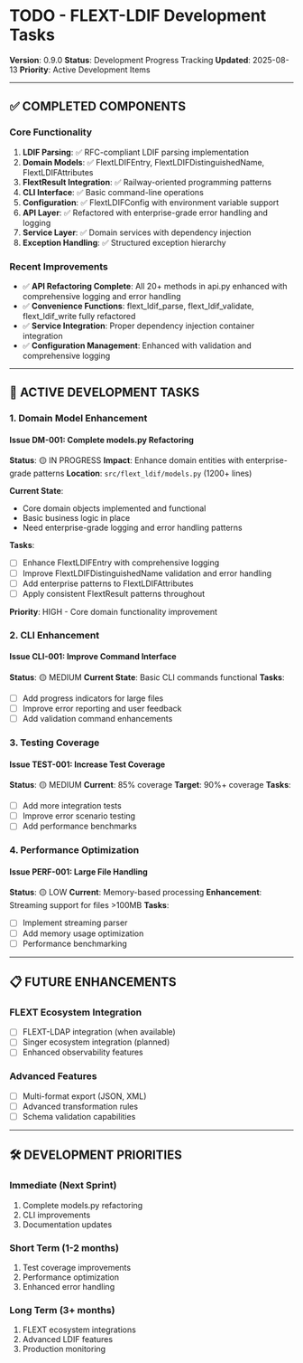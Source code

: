 # TODO - FLEXT-LDIF Development Tasks

**Version**: 0.9.0
**Status**: Development Progress Tracking
**Updated**: 2025-08-13
**Priority**: Active Development Items

---

## ✅ COMPLETED COMPONENTS

### **Core Functionality**

1. **LDIF Parsing**: ✅ RFC-compliant LDIF parsing implementation
2. **Domain Models**: ✅ FlextLDIFEntry, FlextLDIFDistinguishedName, FlextLDIFAttributes
3. **FlextResult Integration**: ✅ Railway-oriented programming patterns
4. **CLI Interface**: ✅ Basic command-line operations
5. **Configuration**: ✅ FlextLDIFConfig with environment variable support
6. **API Layer**: ✅ Refactored with enterprise-grade error handling and logging
7. **Service Layer**: ✅ Domain services with dependency injection
8. **Exception Handling**: ✅ Structured exception hierarchy

### **Recent Improvements**

- ✅ **API Refactoring Complete**: All 20+ methods in api.py enhanced with comprehensive logging and error handling
- ✅ **Convenience Functions**: flext_ldif_parse, flext_ldif_validate, flext_ldif_write fully refactored
- ✅ **Service Integration**: Proper dependency injection container integration
- ✅ **Configuration Management**: Enhanced with validation and comprehensive logging

---

## 🔄 ACTIVE DEVELOPMENT TASKS

### 1. **Domain Model Enhancement**

#### **Issue DM-001: Complete models.py Refactoring**

**Status**: 🟡 IN PROGRESS
**Impact**: Enhance domain entities with enterprise-grade patterns
**Location**: `src/flext_ldif/models.py` (1200+ lines)

**Current State**:

- Core domain objects implemented and functional
- Basic business logic in place
- Need enterprise-grade logging and error handling patterns

**Tasks**:

- [ ] Enhance FlextLDIFEntry with comprehensive logging
- [ ] Improve FlextLDIFDistinguishedName validation and error handling
- [ ] Add enterprise patterns to FlextLDIFAttributes
- [ ] Apply consistent FlextResult patterns throughout

**Priority**: HIGH - Core domain functionality improvement

### 2. **CLI Enhancement**

#### **Issue CLI-001: Improve Command Interface**

**Status**: 🟡 MEDIUM
**Current State**: Basic CLI commands functional
**Tasks**:

- [ ] Add progress indicators for large files
- [ ] Improve error reporting and user feedback
- [ ] Add validation command enhancements

### 3. **Testing Coverage**

#### **Issue TEST-001: Increase Test Coverage**

**Status**: 🟡 MEDIUM
**Current**: 85% coverage
**Target**: 90%+ coverage
**Tasks**:

- [ ] Add more integration tests
- [ ] Improve error scenario testing
- [ ] Add performance benchmarks

### 4. **Performance Optimization**

#### **Issue PERF-001: Large File Handling**

**Status**: 🟡 LOW
**Current**: Memory-based processing
**Enhancement**: Streaming support for files >100MB
**Tasks**:

- [ ] Implement streaming parser
- [ ] Add memory usage optimization
- [ ] Performance benchmarking

---

## 📋 FUTURE ENHANCEMENTS

### **FLEXT Ecosystem Integration**

- [ ] FLEXT-LDAP integration (when available)
- [ ] Singer ecosystem integration (planned)
- [ ] Enhanced observability features

### **Advanced Features**

- [ ] Multi-format export (JSON, XML)
- [ ] Advanced transformation rules
- [ ] Schema validation capabilities

---

## 🛠️ DEVELOPMENT PRIORITIES

### **Immediate (Next Sprint)**

1. Complete models.py refactoring
2. CLI improvements
3. Documentation updates

### **Short Term (1-2 months)**

1. Test coverage improvements
2. Performance optimization
3. Enhanced error handling

### **Long Term (3+ months)**

1. FLEXT ecosystem integrations
2. Advanced LDIF features
3. Production monitoring
